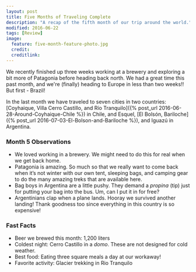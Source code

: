 ```yaml
---
layout: post
title: Five Months of Traveling Complete
description: "A recap of the fifth month of our trip around the world."
modified: 2016-06-22
tags: [Review]
image:
  feature: five-month-feature-photo.jpg
  credit: 
  creditlink: 
---
```

We recently finished up three weeks working at a brewery and exploring a bit more of Patagonia before heading back north. We had a great time this past month, and we're (finally) heading to Europe in less than two weeks!! But first - Brazil!

In the last month we have traveled to seven cities in two countries: [Coyhaique, Villa Cerro Castillo, and Río Tranquilo]({% post_url 2016-06-28-Around-Coyhaique-Chile %}) in Chile, and Esquel, [El Bolsón, Bariloche]({% post_url 2016-07-03-El-Bolson-and-Bariloche %}), and Iguazú in Argentina.

### Month 5 Observations

- We loved working in a brewery. We might need to do this for real when we get back home.
- Patagonia is amazing. So much so that we really want to come back when it’s not winter with our own tent, sleeping bags, and camping gear to do the many amazing treks that are available here.
- Bag boys in Argentina are a little pushy. They demand a *propina* (tip) just for putting your bag into the bus. Um, can I put it in for free?
- Argentinians clap when a plane lands. Hooray we survived another landing! Thank goodness too since everything in this country is so expensive!

### Fast Facts

- Beer we brewed this month: 1,200 liters
- Coldest night: Cerro Castillo in a *domo*. These are not designed for cold weather.
- Best food: Eating three square meals a day at our workaway!
- Favorite activity: Glacier trekking in Rio Tranquilo
